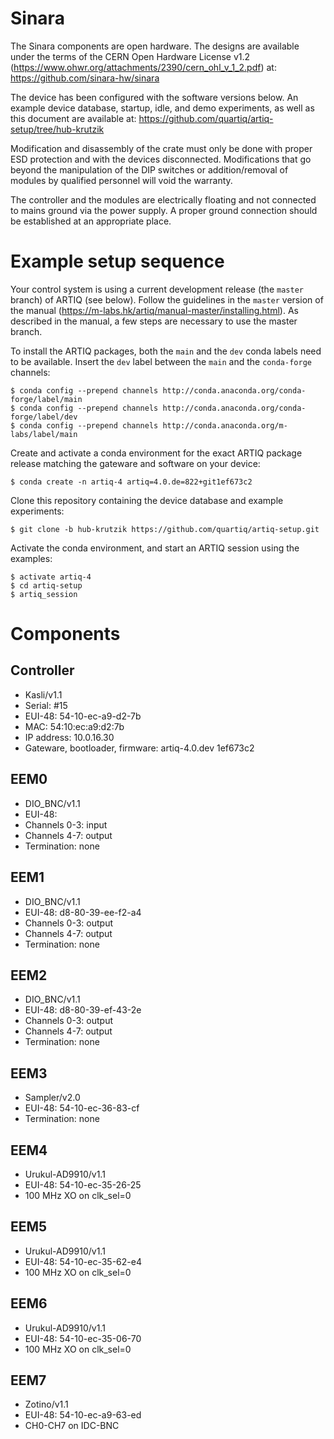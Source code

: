 # Sinara

The Sinara components are open hardware. The designs are available under the
terms of the CERN Open Hardware License v1.2
(https://www.ohwr.org/attachments/2390/cern_ohl_v_1_2.pdf) at:
https://github.com/sinara-hw/sinara

The device has been configured with the software versions below.
An example device database, startup, idle, and demo experiments, as well
as this document are available at:
https://github.com/quartiq/artiq-setup/tree/hub-krutzik

Modification and disassembly of the crate must only be done with proper ESD
protection and with the devices disconnected. Modifications that go beyond the
manipulation of the DIP switches or addition/removal of modules by qualified
personnel will void the warranty.

The controller and the modules are electrically floating and not connected
to mains ground via the power supply. A proper ground connection should be
established at an appropriate place.

# Example setup sequence

Your control system is using a current development release (the `master` branch)
of ARTIQ (see below). Follow the guidelines in the `master` version of the manual
(https://m-labs.hk/artiq/manual-master/installing.html). As described in the
manual, a few steps are necessary to use the master branch.

To install the ARTIQ packages, both the `main` and the `dev` conda labels need
to be available. Insert the `dev` label between the `main` and the
`conda-forge` channels:

```
$ conda config --prepend channels http://conda.anaconda.org/conda-forge/label/main
$ conda config --prepend channels http://conda.anaconda.org/conda-forge/label/dev
$ conda config --prepend channels http://conda.anaconda.org/m-labs/label/main
```

Create and activate a conda environment for the exact ARTIQ package
release matching the gateware and software on your device:

```
$ conda create -n artiq-4 artiq=4.0.de=822+git1ef673c2
```

Clone this repository containing the device database and example experiments:

```
$ git clone -b hub-krutzik https://github.com/quartiq/artiq-setup.git
```

Activate the conda environment, and start an ARTIQ session using the examples:

```
$ activate artiq-4
$ cd artiq-setup
$ artiq_session
```

# Components

## Controller

* Kasli/v1.1
* Serial: #15
* EUI-48: 54-10-ec-a9-d2-7b
* MAC: 54:10:ec:a9:d2:7b
* IP address: 10.0.16.30
* Gateware, bootloader, firmware: artiq-4.0.dev 1ef673c2

## EEM0

* DIO_BNC/v1.1
* EUI-48:
* Channels 0-3: input
* Channels 4-7: output
* Termination: none

## EEM1

* DIO_BNC/v1.1
* EUI-48: d8-80-39-ee-f2-a4
* Channels 0-3: output
* Channels 4-7: output
* Termination: none

## EEM2

* DIO_BNC/v1.1
* EUI-48: d8-80-39-ef-43-2e
* Channels 0-3: output
* Channels 4-7: output
* Termination: none

## EEM3

* Sampler/v2.0
* EUI-48: 54-10-ec-36-83-cf
* Termination: none

## EEM4

* Urukul-AD9910/v1.1
* EUI-48: 54-10-ec-35-26-25
* 100 MHz XO on clk_sel=0

## EEM5

* Urukul-AD9910/v1.1
* EUI-48: 54-10-ec-35-62-e4
* 100 MHz XO on clk_sel=0

## EEM6

* Urukul-AD9910/v1.1
* EUI-48: 54-10-ec-35-06-70
* 100 MHz XO on clk_sel=0

## EEM7

* Zotino/v1.1
* EUI-48: 54-10-ec-a9-63-ed
* CH0-CH7 on IDC-BNC
